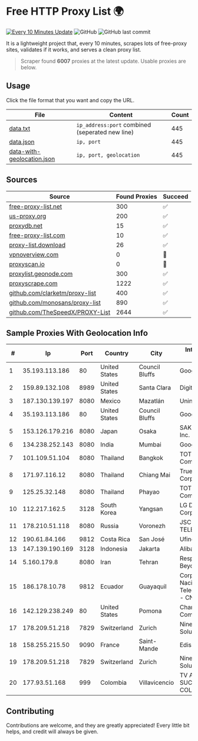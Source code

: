 
# Free HTTP Proxy List 🌍

[![Every 10 Minutes Update](https://github.com/mertguvencli/http-proxy-list/actions/workflows/main.yml/badge.svg?branch=main)](https://github.com/mertguvencli/http-proxy-list/actions/workflows/main.yml)
![GitHub](https://img.shields.io/github/license/mertguvencli/http-proxy-list)
![GitHub last commit](https://img.shields.io/github/last-commit/mertguvencli/http-proxy-list)

It is a lightweight project that, every 10 minutes, scrapes lots of free-proxy sites, validates if it works, and serves a clean proxy list.


> Scraper found **6007** proxies at the latest update. Usable proxies are below.

## Usage

Click the file format that you want and copy the URL.


|File|Content|Count|
|----|-------|-----|
|[data.txt](https://raw.githubusercontent.com/mertguvencli/http-proxy-list/main/proxy-list/data.txt)|`ip_address:port` combined (seperated new line)|445|
|[data.json](https://raw.githubusercontent.com/mertguvencli/http-proxy-list/main/proxy-list/data.json)|`ip, port`|445|
|[data-with-geolocation.json](https://raw.githubusercontent.com/mertguvencli/http-proxy-list/main/proxy-list/data-with-geolocation.json)|`ip, port, geolocation`|445|

## Sources

|Source|Found Proxies|Succeed|
|------|-------------|-------|
|[free-proxy-list.net](https://free-proxy-list.net)|300|✅|
|[us-proxy.org](https://www.us-proxy.org)|200|✅|
|[proxydb.net](http://proxydb.net)|15|✅|
|[free-proxy-list.com](https://free-proxy-list.com/?page=&port=&type%5B%5D=http&type%5B%5D=https&up_time=0&search=Search)|10|✅|
|[proxy-list.download](https://www.proxy-list.download/HTTP)|26|✅|
|[vpnoverview.com](https://vpnoverview.com/privacy/anonymous-browsing/free-proxy-servers)|0|🚫|
|[proxyscan.io](https://www.proxyscan.io)|0|🚫|
|[proxylist.geonode.com](https://proxylist.geonode.com/api/proxy-list?limit=300&page=1&sort_by=lastChecked&sort_type=desc&protocols=http,https)|300|✅|
|[proxyscrape.com](https://api.proxyscrape.com/v2/?request=displayproxies&protocol=http&timeout=10000&country=all&ssl=all&anonymity=all)|1222|✅|
|[github.com/clarketm/proxy-list](https://raw.githubusercontent.com/clarketm/proxy-list/master/proxy-list-raw.txt)|400|✅|
|[github.com/monosans/proxy-list](https://raw.githubusercontent.com/monosans/proxy-list/main/proxies/http.txt)|890|✅|
|[github.com/TheSpeedX/PROXY-List](https://raw.githubusercontent.com/TheSpeedX/PROXY-List/master/http.txt)|2644|✅|


## Sample Proxies With Geolocation Info

|#|Ip|Port|Country|City|Internet Service Provider|
|-|--|----|-------|----|-------------------------|
|1|35.193.113.186|80|United States|Council Bluffs|Google LLC|
|2|159.89.132.108|8989|United States|Santa Clara|DigitalOcean, LLC|
|3|187.130.139.197|8080|Mexico|Mazatlán|Uninet S.A. de C.V.|
|4|35.193.113.186|80|United States|Council Bluffs|Google LLC|
|5|153.126.179.216|8080|Japan|Osaka|SAKURA Internet Inc.|
|6|134.238.252.143|8080|India|Mumbai|Google LLC|
|7|101.109.51.104|8080|Thailand|Bangkok|TOT Public Company Limited|
|8|171.97.116.12|8080|Thailand|Chiang Mai|True Internet Corporation CO. Ltd.|
|9|125.25.32.148|8080|Thailand|Phayao|TOT Public Company Limited|
|10|112.217.162.5|3128|South Korea|Yangsan|LG DACOM Corporation|
|11|178.210.51.118|8080|Russia|Voronezh|JSC KVANT-TELEKOM|
|12|190.61.84.166|9812|Costa Rica|San José|Ufinet Costa Rica|
|13|147.139.190.169|3128|Indonesia|Jakarta|Alibaba.com LLC|
|14|5.160.179.8|8080|Iran|Tehran|Respina Networks & Beyond PJSC|
|15|186.178.10.78|9812|Ecuador|Guayaquil|Corporacion Nacional De Telecomunicaciones - CNT EP|
|16|142.129.238.249|80|United States|Pomona|Charter Communications Inc|
|17|178.209.51.218|7829|Switzerland|Zurich|Nine Internet Solutions AG|
|18|158.255.215.50|9090|France|Saint-Mande|Edis France|
|19|178.209.51.218|7829|Switzerland|Zurich|Nine Internet Solutions AG|
|20|177.93.51.168|999|Colombia|Villavicencio|TV AZTECA SUCURSAL COLOMBIA|



## Contributing

Contributions are welcome, and they are greatly appreciated! Every
little bit helps, and credit will always be given.

